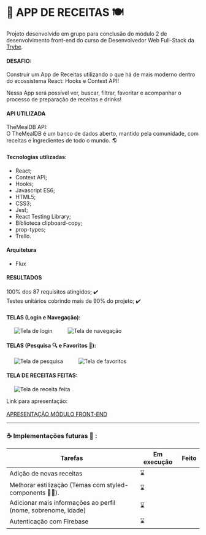 # :medal_sports: APP DE RECEITAS :plate_with_cutlery:


Projeto desenvolvido em grupo para conclusão do módulo 2 de desenvolvimento front-end do curso de Desenvolvedor Web Full-Stack da [Trybe](https://www.betrybe.com/?utm_medium=cpc&utm_source=google&utm_campaign=Brand&utm_content=ad03_din_h&gclid=Cj0KCQjw9_mDBhCGARIsAN3PaFNosPNg-Ngtx3s6aTG7konh-9_FIhdRMlsG98Cwhf0WG2tIQhtg1RcaAi1tEALw_wcB).

#### DESAFIO:

Construir um App de Receitas utilizando o que há de mais moderno dentro do ecossistema React: Hooks e Context API!

Nessa App será possível ver, buscar, filtrar, favoritar e acompanhar o processo de preparação de receitas e drinks!

#### API UTILIZADA 
TheMealDB API:<br>
O TheMealDB é um banco de dados aberto, mantido pela comunidade, com receitas e ingredientes de todo o mundo. :earth_americas:


#### Tecnologias utilizadas: 
* React;
* Context API;
* Hooks;
* Javascript ES6;
* HTML5;
* CSS3;
* Jest;
* React Testing Library;
* Biblioteca clipboard-copy;
* prop-types;
* Trello.

#### Arquitetura
* Flux

#### RESULTADOS
100% dos 87 requisitos atingidos; :heavy_check_mark: <br>
Testes  unitários cobrindo mais de 90% do projeto; :heavy_check_mark:

#### TELAS (Login e Navegação):
        

<img align="left" src="https://user-images.githubusercontent.com/21336683/114956285-ec9afb80-9e34-11eb-9773-2e3832e74fd1.gif" alt="Tela de login" title="Login" hspace="20"/>
<img src="https://user-images.githubusercontent.com/21336683/114957849-39340600-9e38-11eb-8ce7-510ecc771e36.gif" alt="Tela de navegação" title="Navegação" hspace="20"/>
<br/>

#### TELAS (Pesquisa :mag: e Favoritos :star2:):


<img align="left" src="https://user-images.githubusercontent.com/21336683/114958099-bbbcc580-9e38-11eb-9bc8-953fff399a2f.gif" alt="Tela de pesquisa" title="Pesquisa" hspace="20"/>
<img src="https://user-images.githubusercontent.com/21336683/114958628-c4fa6200-9e39-11eb-93f0-0174a23bd7c0.gif" alt="Tela de favoritos" title="Favoritos" hspace="20"/>
<br/>

#### TELA DE RECEITAS FEITAS:


<img src="https://user-images.githubusercontent.com/21336683/114958731-0428b300-9e3a-11eb-9521-b66317319847.gif" alt="Tela de receita feita" title="Receita feita" hspace="20"/>
<br/>

Link para apresentação:
<br>
<br>
[APRESENTAÇÃO MÓDULO FRONT-END](https://drive.google.com/drive/u/0/folders/1RrJnz-D-rstEA1CHaP2O5JbgLWBIpUQc) 


<hr/>

### :coffee: Implementações futuras :mechanical_arm: :

Tarefas                                                       | Em execução      |  Feito     |
--------------------------------------------------------------| ---------------- | -----------|
Adição de novas receitas                                      |   :hourglass:    |            |
Melhorar estilização (Temas com styled-components 💅🏾).        |   :hourglass:    |            | 
Adicionar mais informações ao perfil (nome, sobrenome, idade) |   :hourglass:    |            |
Autenticação com Firebase                                     |   :hourglass:    |            |
